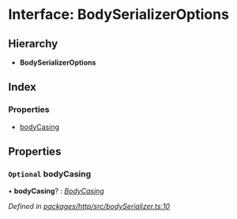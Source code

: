 # Interface: BodySerializerOptions

## Hierarchy

* **BodySerializerOptions**

## Index

### Properties

* [bodyCasing](bodyserializeroptions.md#optional-bodycasing)

## Properties

### `Optional` bodyCasing

• **bodyCasing**? : *[BodyCasing](../enums/bodycasing.md)*

*Defined in [packages/http/src/bodySerializer.ts:10](https://github.com/headline-1/coolio/blob/0131267/packages/http/src/bodySerializer.ts#L10)*
